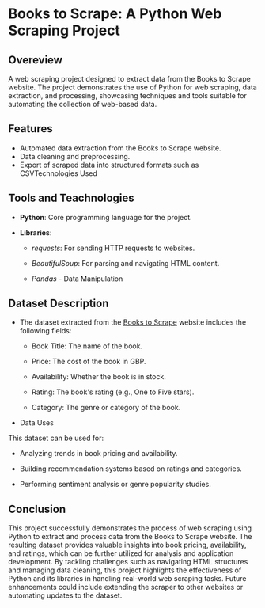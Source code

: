 # Books to Scrape: A Python Web Scraping Project

## Overeview
A web scraping project designed to extract data from the Books to Scrape website. The project demonstrates the use of Python for web scraping, data extraction, and processing, showcasing techniques and tools suitable for automating the collection of web-based data.
## Features
- Automated data extraction from the Books to Scrape website.
- Data cleaning and preprocessing.
- Export of scraped data into structured formats such as CSVTechnologies Used

## Tools and Teachnologies
- **Python**: Core programming language for the project.

- **Libraries**:

   - *requests*: For sending HTTP requests to websites.

   - *BeautifulSoup*: For parsing and navigating HTML content.

   - *Pandas* - Data Manipulation
## Dataset Description

- The dataset extracted from the [Books to Scrape](https://books.toscrape.com/) website includes the following fields:

   - Book Title: The name of the book.

   - Price: The cost of the book in GBP.

   - Availability: Whether the book is in stock.

   - Rating: The book's rating (e.g., One to Five stars).

   - Category: The genre or category of the book.

- Data Uses

This dataset can be used for:

  - Analyzing trends in book pricing and availability.

  - Building recommendation systems based on ratings and categories.

  - Performing sentiment analysis or genre popularity studies.
## Conclusion
This project successfully demonstrates the process of web scraping using Python to extract and process data from the Books to Scrape website. The resulting dataset provides valuable insights into book pricing, availability, and ratings, which can be further utilized for analysis and application development. By tackling challenges such as navigating HTML structures and managing data cleaning, this project highlights the effectiveness of Python and its libraries in handling real-world web scraping tasks. Future enhancements could include extending the scraper to other websites or automating updates to the dataset.

